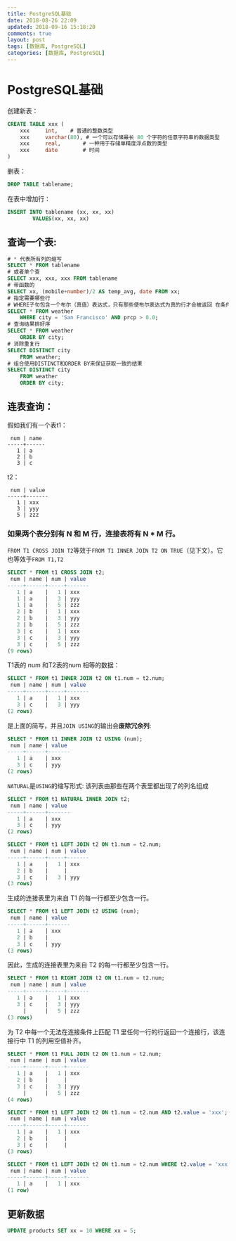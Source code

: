 ```yaml
---
title: PostgreSQL基础
date: 2018-08-26 22:09
updated: 2018-09-16 15:18:20
comments: true
layout: post
tags: [数据库, PostgreSQL]
categories: [数据库, PostgreSQL]
---
```


# PostgreSQL基础

创建新表：

```sql
CREATE TABLE xxx (
	xxx		int,	# 普通的整数类型
	xxx		varchar(80), # 一个可以存储最长 80 个字符的任意字符串的数据类型
	xxx		real,		# 一种用于存储单精度浮点数的类型
	xxx		date		# 时间
)
```

删表：
```sql
DROP TABLE tablename;
```

在表中增加行：
```sql
INSERT INTO tablename (xx, xx, xx)
		VALUES(xx, xx, xx)
```
<!--more-->
## 查询一个表:
```sql
# * 代表所有列的缩写
SELECT * FROM tablename
# 或者单个查
SELECT xxx, xxx, xxx FROM tablename
# 带函数的
SELECT xx, (mobile+number)/2 AS temp_avg, date FROM xx;
# 指定需要哪些行
# WHERE子句包含一个布尔（真值）表达式，只有那些使布尔表达式为真的行才会被返回 在条件中可以使用常用的布尔操作符（AND、OR和NOT）
SELECT * FROM weather
    WHERE city = 'San Francisco' AND prcp > 0.0;
# 查询结果排好序
SELECT * FROM weather
    ORDER BY city;
# 消除重复行
SELECT DISTINCT city
    FROM weather;
# 组合使用DISTINCT和ORDER BY来保证获取一致的结果
SELECT DISTINCT city
    FROM weather
    ORDER BY city;
```

## 连表查询：
假如我们有一个表t1：
```
 num | name
-----+------
   1 | a
   2 | b
   3 | c
```
t2：
```
 num | value
-----+-------
   1 | xxx
   3 | yyy
   5 | zzz
```

### 如果两个表分别有 N 和 M 行，连接表将有 N * M 行。

`FROM T1 CROSS JOIN T2`等效于`FROM T1 INNER JOIN T2 ON TRUE`（见下文）。它也等效于`FROM T1,T2`
```sql
SELECT * FROM t1 CROSS JOIN t2;
 num | name | num | value
-----+------+-----+-------
   1 | a    |   1 | xxx
   1 | a    |   3 | yyy
   1 | a    |   5 | zzz
   2 | b    |   1 | xxx
   2 | b    |   3 | yyy
   2 | b    |   5 | zzz
   3 | c    |   1 | xxx
   3 | c    |   3 | yyy
   3 | c    |   5 | zzz
(9 rows)
```

T1表的 num 和T2表的num 相等的数据：
```sql
SELECT * FROM t1 INNER JOIN t2 ON t1.num = t2.num;
 num | name | num | value
-----+------+-----+-------
   1 | a    |   1 | xxx
   3 | c    |   3 | yyy
(2 rows)
```

是上面的简写，并且`JOIN USING`的输出会**废除冗余列**:
```sql
SELECT * FROM t1 INNER JOIN t2 USING (num);
 num | name | value
-----+------+-------
   1 | a    | xxx
   3 | c    | yyy
(2 rows)
```

`NATURAL`是`USING`的缩写形式:
该列表由那些在两个表里都出现了的列名组成
```sql
SELECT * FROM t1 NATURAL INNER JOIN t2;
 num | name | value
-----+------+-------
   1 | a    | xxx
   3 | c    | yyy
(2 rows)
```

```sql
SELECT * FROM t1 LEFT JOIN t2 ON t1.num = t2.num;
 num | name | num | value
-----+------+-----+-------
   1 | a    |   1 | xxx
   2 | b    |     |
   3 | c    |   3 | yyy
(3 rows)
```

生成的连接表里为来自 T1 的每一行都至少包含一行。
```sql
SELECT * FROM t1 LEFT JOIN t2 USING (num);
 num | name | value
-----+------+-------
   1 | a    | xxx
   2 | b    |
   3 | c    | yyy
(3 rows)
```

因此，生成的连接表里为来自 T2 的每一行都至少包含一行。
```sql
SELECT * FROM t1 RIGHT JOIN t2 ON t1.num = t2.num;
 num | name | num | value
-----+------+-----+-------
   1 | a    |   1 | xxx
   3 | c    |   3 | yyy
     |      |   5 | zzz
(3 rows)
```

为 T2 中每一个无法在连接条件上匹配 T1 里任何一行的行返回一个连接行，该连接行中 T1 的列用空值补齐。
```sql
SELECT * FROM t1 FULL JOIN t2 ON t1.num = t2.num;
 num | name | num | value
-----+------+-----+-------
   1 | a    |   1 | xxx
   2 | b    |     |
   3 | c    |   3 | yyy
     |      |   5 | zzz
(4 rows)
```

```sql
SELECT * FROM t1 LEFT JOIN t2 ON t1.num = t2.num AND t2.value = 'xxx';
 num | name | num | value
-----+------+-----+-------
   1 | a    |   1 | xxx
   2 | b    |     |
   3 | c    |     |
(3 rows)
```

```sql
SELECT * FROM t1 LEFT JOIN t2 ON t1.num = t2.num WHERE t2.value = 'xxx';
 num | name | num | value
-----+------+-----+-------
   1 | a    |   1 | xxx
(1 row)
```
## 更新数据
```sql
UPDATE products SET xx = 10 WHERE xx = 5;
```